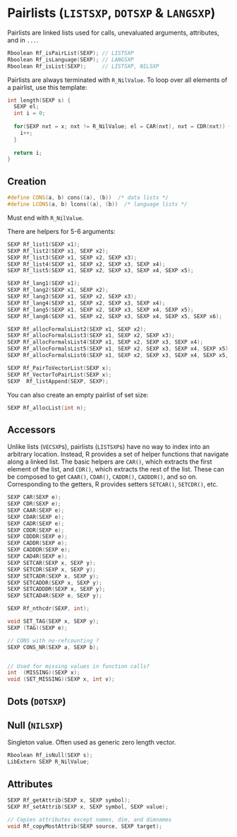 # Pairlists (`LISTSXP`, `DOTSXP` & `LANGSXP`)

Pairlists are linked lists used for calls, unevaluated arguments, attributes, and in `...`. 
```cpp
Rboolean Rf_isPairList(SEXP); // LISTSXP
Rboolean Rf_isLanguage(SEXP); // LANGSXP
Rboolean Rf_isList(SEXP);     // LISTSXP, NILSXP
```

Pairlists are always terminated with `R_NilValue`. To loop over all elements of a pairlist, use this template:

```cpp
int length(SEXP s) {
  SEXP el;
  int i = 0;
  
  for(SEXP nxt = x; nxt != R_NilValue; el = CAR(nxt), nxt = CDR(nxt)) {
    i++;
  }
  
  return i;
}
```
## Creation

```cpp
#define CONS(a, b) cons((a), (b))  /* data lists */
#define LCONS(a, b) lcons((a), (b))  /* language lists */
```

Must end with `R_NilValue`. 

There are helpers for 5-6 arguments:

```cpp
SEXP Rf_list1(SEXP x1);
SEXP Rf_list2(SEXP x1, SEXP x2);
SEXP Rf_list3(SEXP x1, SEXP x2, SEXP x3);
SEXP Rf_list4(SEXP x1, SEXP x2, SEXP x3, SEXP x4);
SEXP Rf_list5(SEXP x1, SEXP x2, SEXP x3, SEXP x4, SEXP x5);

SEXP Rf_lang1(SEXP x1);
SEXP Rf_lang2(SEXP x1, SEXP x2);
SEXP Rf_lang3(SEXP x1, SEXP x2, SEXP x3);
SEXP Rf_lang4(SEXP x1, SEXP x2, SEXP x3, SEXP x4);
SEXP Rf_lang5(SEXP x1, SEXP x2, SEXP x3, SEXP x4, SEXP x5);
SEXP Rf_lang6(SEXP x1, SEXP x2, SEXP x3, SEXP x4, SEXP x5, SEXP x6);

SEXP Rf_allocFormalsList2(SEXP x1, SEXP x2);
SEXP Rf_allocFormalsList3(SEXP x1, SEXP x2, SEXP x3);
SEXP Rf_allocFormalsList4(SEXP x1, SEXP x2, SEXP x3, SEXP x4);
SEXP Rf_allocFormalsList5(SEXP x1, SEXP x2, SEXP x3, SEXP x4, SEXP x5);
SEXP Rf_allocFormalsList6(SEXP x1, SEXP x2, SEXP x3, SEXP x4, SEXP x5, SEXP x6);
```

```cpp
SEXP Rf_PairToVectorList(SEXP x);
SEXP Rf_VectorToPairList(SEXP x);
SEXP  Rf_listAppend(SEXP, SEXP);
```

You can also create an empty pairlist of set size:

```cpp
SEXP Rf_allocList(int n); 
```

## Accessors

Unlike lists (`VECSXP`s), pairlists (`LISTSXP`s) have no way to index into an arbitrary location. Instead, R provides a set of helper functions that navigate along a linked list. The basic helpers are `CAR()`, which extracts the first element of the list, and `CDR()`, which extracts the rest of the list. These can be composed to get `CAAR()`, `CDAR()`, `CADDR()`, `CADDDR()`, and so on. Corresponding to the getters, R provides setters `SETCAR()`, `SETCDR()`, etc.

```cpp
SEXP CAR(SEXP e);
SEXP CDR(SEXP e);
SEXP CAAR(SEXP e);
SEXP CDAR(SEXP e);
SEXP CADR(SEXP e);
SEXP CDDR(SEXP e);
SEXP CDDDR(SEXP e);
SEXP CADDR(SEXP e);
SEXP CADDDR(SEXP e);
SEXP CAD4R(SEXP e);
SEXP SETCAR(SEXP x, SEXP y);
SEXP SETCDR(SEXP x, SEXP y);
SEXP SETCADR(SEXP x, SEXP y);
SEXP SETCADDR(SEXP x, SEXP y);
SEXP SETCADDDR(SEXP x, SEXP y);
SEXP SETCAD4R(SEXP e, SEXP y);

SEXP Rf_nthcdr(SEXP, int);

void SET_TAG(SEXP x, SEXP y);
SEXP (TAG)(SEXP e);

// CONS with no-refcounting ?
SEXP CONS_NR(SEXP a, SEXP b);


// Used for missing values in function calls?
int  (MISSING)(SEXP x);
void (SET_MISSING)(SEXP x, int v);
```


## Dots (`DOTSXP`)


## Null (`NILSXP`)

Singleton value. Often used as generic zero length vector.

```cpp
Rboolean Rf_isNull(SEXP s);
LibExtern SEXP R_NilValue; 
```

## Attributes

```cpp
SEXP Rf_getAttrib(SEXP x, SEXP symbol);
SEXP Rf_setAttrib(SEXP x, SEXP symbol, SEXP value);

// Copies attributes except names, dim, and dimnames
void Rf_copyMostAttrib(SEXP source, SEXP target);
```
